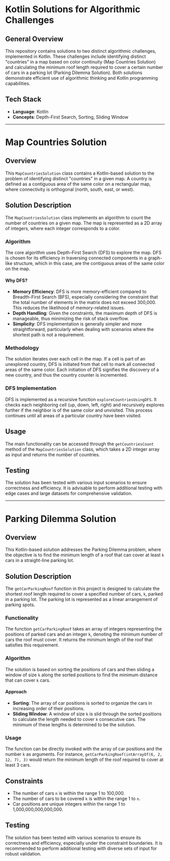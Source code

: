 # Kotlin Solutions for Algorithmic Challenges

## General Overview
This repository contains solutions to two distinct algorithmic challenges, implemented in Kotlin. These challenges include identifying distinct "countries" in a map based on color continuity (Map Countries Solution) and calculating the minimum roof length required to cover a certain number of cars in a parking lot (Parking Dilemma Solution). Both solutions demonstrate efficient use of algorithmic thinking and Kotlin programming capabilities.

## Tech Stack
- **Language**: Kotlin
- **Concepts**: Depth-First Search, Sorting, Sliding Window

---


# Map Countries Solution

## Overview
This `MapCountriesSolution` class contains a Kotlin-based solution to the problem of identifying distinct "countries" in a given map. A country is defined as a contiguous area of the same color on a rectangular map, where connectivity is orthogonal (north, south, east, or west).

## Solution Description
The `MapCountriesSolution` class implements an algorithm to count the number of countries on a given map. The map is represented as a 2D array of integers, where each integer corresponds to a color.

### Algorithm
The core algorithm uses Depth-First Search (DFS) to explore the map. DFS is chosen for its efficiency in traversing connected components in a graph-like structure, which in this case, are the contiguous areas of the same color on the map.

#### Why DFS?
- **Memory Efficiency**: DFS is more memory-efficient compared to Breadth-First Search (BFS), especially considering the constraint that the total number of elements in the matrix does not exceed 300,000. This reduces the likelihood of memory-related issues.
- **Depth Handling**: Given the constraints, the maximum depth of DFS is manageable, thus minimizing the risk of stack overflow.
- **Simplicity**: DFS implementation is generally simpler and more straightforward, particularly when dealing with scenarios where the shortest path is not a requirement.

### Methodology
The solution iterates over each cell in the map. If a cell is part of an unexplored country, DFS is initiated from that cell to mark all connected areas of the same color. Each initiation of DFS signifies the discovery of a new country, and thus the country counter is incremented.

### DFS Implementation
DFS is implemented as a recursive function `exploreCountriesUsingDFS`. It checks each neighboring cell (up, down, left, right) and recursively explores further if the neighbor is of the same color and unvisited. This process continues until all areas of a particular country have been visited.

## Usage
The main functionality can be accessed through the `getCountriesCount` method of the `MapCountriesSolution` class, which takes a 2D integer array as input and returns the number of countries.

## Testing
The solution has been tested with various input scenarios to ensure correctness and efficiency. It is advisable to perform additional testing with edge cases and large datasets for comprehensive validation.

---

# Parking Dilemma Solution

## Overview
This Kotlin-based solution addresses the Parking Dilemma problem, where the objective is to find the minimum length of a roof that can cover at least `k` cars in a straight-line parking lot.

## Solution Description
The `getCarParkingRoof` function in this project is designed to calculate the shortest roof length required to cover a specified number of cars, `k`, parked in a parking lot. The parking lot is represented as a linear arrangement of parking spots.

### Functionality
The function `getCarParkingRoof` takes an array of integers representing the positions of parked cars and an integer `k`, denoting the minimum number of cars the roof must cover. It returns the minimum length of the roof that satisfies this requirement.

### Algorithm
The solution is based on sorting the positions of cars and then sliding a window of size `k` along the sorted positions to find the minimum distance that can cover `k` cars.

#### Approach
- **Sorting**: The array of car positions is sorted to organize the cars in increasing order of their positions.
- **Sliding Window**: A window of size `k` is slid through the sorted positions to calculate the length needed to cover `k` consecutive cars. The minimum of these lengths is determined to be the solution.

### Usage
The function can be directly invoked with the array of car positions and the number `k` as arguments. For instance, `getCarParkingRoof(intArrayOf(6, 2, 12, 7), 3)` would return the minimum length of the roof required to cover at least 3 cars.

## Constraints
- The number of cars `n` is within the range 1 to 100,000.
- The number of cars to be covered `k` is within the range 1 to `n`.
- Car positions are unique integers within the range 1 to 1,000,000,000,000,000.

## Testing
The solution has been tested with various scenarios to ensure its correctness and efficiency, especially under the constraint boundaries. It is recommended to perform additional testing with diverse sets of input for robust validation.
